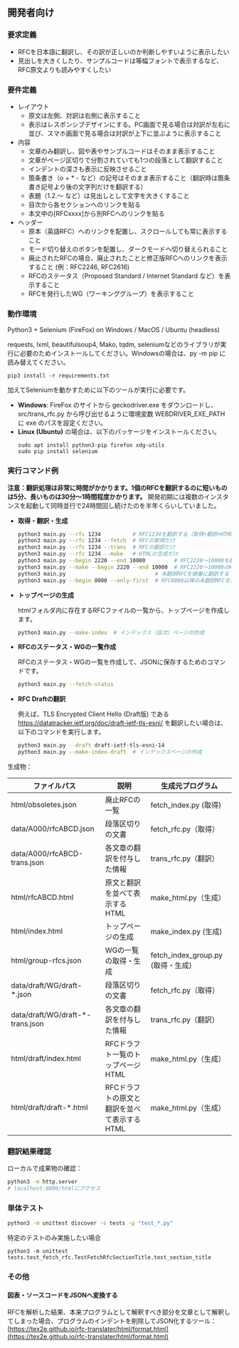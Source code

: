 
## 開発者向け

### 要求定義
- RFCを日本語に翻訳し、その訳が正しいのか判断しやすいように表示したい
- 見出しを大きくしたり、サンプルコードは等幅フォントで表示するなど、RFC原文よりも読みやすくしたい

### 要件定義
- レイアウト
  - 原文は左側、対訳は右側に表示すること
  - 表示はレスポンシブデザインにする。PC画面で見る場合は対訳が左右に並び、スマホ画面で見る場合は対訳が上下に並ぶように表示すること
- 内容
  - 文章のみ翻訳し、図や表やサンプルコードはそのまま表示すること
  - 文章がページ区切りで分割されていても1つの段落として翻訳すること
  - インデントの深さも表示に反映させること
  - 箇条書き（o + * - など）の記号はそのまま表示すること（翻訳時は箇条書き記号より後の文字列だけを翻訳する）
  - 表題（1.2.～ など）は見出しとして文字を大きくすること
  - 目次から各セクションへのリンクを貼る
  - 本文中の[RFCxxxx]から別RFCへのリンクを貼る
- ヘッダー
  - 原本（英語RFC）へのリンクを配置し、スクロールしても常に表示すること
  - モード切り替えのボタンを配置し、ダークモードへ切り替えられること
  - 廃止されたRFCの場合、廃止されたことと修正版RFCへのリンクを表示すること (例：RFC2246, RFC2616)
  - RFCのステータス（Proposed Standard / Internet Standard など）を表示すること
  - RFCを発行したWG（ワーキンググループ）を表示すること


### 動作環境
Python3 + Selenium (FireFox) on Windows / MacOS / Ubuntu (headless)

requests, lxml, beautifulsoup4, Mako, tqdm, seleniumなどのライブラリが実行に必要のためインストールしてください。Windowsの場合は、py -m pip に読み替えてください。
```
pip3 install -r requirements.txt
```

加えてSeleniumを動かすために以下のツールが実行に必要です。
- **Windows**: FireFox のサイトから geckodriver.exe をダウンロードし、src/trans_rfc.py から呼び出せるように環境変数 WEBDRIVER_EXE_PATH に exe のパスを設定ください。
- **Linux (Ubuntu)** の場合は、以下のパッケージをインストールください。
    ```
    sudo apt install python3-pip firefox xdg-utils
    sudo pip install selenium
    ```

### 実行コマンド例

**注意：翻訳処理は非常に時間がかかります。1個のRFCを翻訳するのに短いものは5分、長いものは30分〜1時間程度かかります。**
開発初期には複数のインスタンスを起動して同時並行で24時間回し続けたのを半年くらいしていました。

- **取得・翻訳・生成**

    ```bash
    python3 main.py --rfc 1234          # RFC1234を翻訳する（取得+翻訳+HTML生成）
    python3 main.py --rfc 1234 --fetch  # RFCの取得だけ
    python3 main.py --rfc 1234 --trans  # RFCの翻訳だけ
    python3 main.py --rfc 1234 --make   # HTMLの生成だけ
    python3 main.py --begin 2220 --end 10000         # RFC2220〜10000を翻訳する
    python3 main.py --make --begin 2220 --end 10000  # RFC2220〜10000のHTMLを生成する
    python3 main.py                            # 未翻訳RFCを順番に翻訳する
    python3 main.py --begin 8000 --only-first  # RFC8000以降の未翻訳RFCを1つ選択して翻訳する
    ```

- **トップページの生成**

    htmlフォルダ内に存在するRFCファイルの一覧から、トップページを作成します。
    ```bash
    python3 main.py --make-index  # インデックス（目次）ページの作成
    ```

- **RFCのステータス・WGの一覧作成**

    RFCのステータス・WGの一覧を作成して、JSONに保存するためのコマンドです。

    ```bash
    python3 main.py --fetch-status
    ```

- **RFC Draftの翻訳**

    例えば、TLS Encrypted Client Hello (Draft版) である https://datatracker.ietf.org/doc/draft-ietf-tls-esni/ を翻訳したい場合は、以下のコマンドを実行します。
    ```bash
    python3 main.py --draft draft-ietf-tls-esni-14
    python3 main.py --make-index-draft  # インデックスページの作成
    ```

生成物：

| ファイルパス | 説明 | 生成元プログラム |
|-----------|-----|--------------|
| html/obsoletes.json | 廃止RFCの一覧 | fetch_index.py (取得)
| data/A000/rfcABCD.json | 段落区切りの文書 | fetch_rfc.py（取得）
| data/A000/rfcABCD-trans.json | 各文章の翻訳を付与した情報 | trans_rfc.py（翻訳）
| html/rfcABCD.html | 原文と翻訳を並べて表示するHTML | make_html.py（生成）
| html/index.html | トップページの生成 | make_index.py (生成)
| html/group-rfcs.json | WGの一覧の取得・生成 | fetch_index_group.py (取得・生成)
| data/draft/WG/draft-*.json | 段落区切りの文書 | fetch_rfc.py（取得）
| data/draft/WG/draft-*-trans.json | 各文章の翻訳を付与した情報 | trans_rfc.py（翻訳）
| html/draft/index.html | RFCドラフト一覧のトップページHTML | make_html.py（生成）
| html/draft/draft-*.html | RFCドラフトの原文と翻訳を並べて表示するHTML | make_html.py（生成）


### 翻訳結果確認
ローカルで成果物の確認：
```bash
python3 -m http.server
# localhost:8000/htmlにアクセス
```

### 単体テスト
```bash
python3 -m unittest discover -s tests -p "test_*.py"
```
特定のテストのみ実施したい場合
```
python3 -m unittest tests.test_fetch_rfc.TestFetchRfcSectionTitle.test_section_title
```

### その他

#### 図表・ソースコードをJSONへ変換する
RFCを解析した結果、本来プログラムとして解釈すべき部分を文章として解釈してしまった場合、プログラムのインデントを削除してJSON化するツール：
[https://tex2e.github.io/rfc-translater/html/format.html](https://tex2e.github.io/rfc-translater/html/format.html)



<!--
### Figs

各RFCから図のみを集めて公開するサイト「RFC Figs」について（現在、更新予定はありません）

```bash
# 1000個のRFC毎に図を集め、JSONファイルで保存する
python3 figs/collect_figures.py --begin 0000 --end 0999 -w figs/data/0000.json
...
python3 figs/collect_figures.py --begin 7000 --end 7999 -w figs/data/7000.json

# JSONをHTMLに変換する
python3 figs/make_html.py 0000
...
python3 figs/make_html.py 7000

# インデックスページの作成
python3 figs/make_index.py
```
-->
